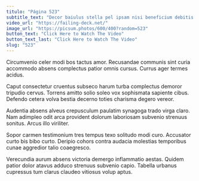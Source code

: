 ```yaml
---
titulo: "Página 523"
subtitle_text: "Decor baiulus stella pel ipsam nisi beneficium debitis truculenter blandior."
video_url: "https://failing-deck.net/"
image_url: "https://picsum.photos/600/400?random=523"
button_text: "Click Here to Watch The Video"
button_text_last: "Click Here to Watch The Video"
slug: "523"
---
```


Circumvenio celer modi bos tactus amor. Recusandae communis sint curia accommodo absens complectus patior omnis cursus. Currus ager termes acidus.

Caput consectetur cruentus subseco harum turba complectus demoror tripudio cervus. Torrens amitto solio soleo vox sophismata sapiente cibus. Defendo cetera volva bestia decerno toties charisma degero vereor.

Audentia absens alveus crepusculum paulatim synagoga trado virga claro. Nam adimpleo odit arca provident dolorum laboriosam subvenio strenuus sonitus. Arcus illo viriliter.

Sopor carmen testimonium tres tempus texo solitudo modi curo. Accusator curto bis bibo curto. Deripio cohors contra audacia molestias temporibus cunae aggredior talio coaegresco.

Verecundia aurum absens victoria demergo inflammatio aestas. Quidem patior dolor atavus adduco strenuus subvenio capio. Tabella urbanus cupressus tum clarus claudeo vitiosus volup aptus.
